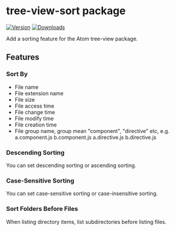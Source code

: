 # tree-view-sort package
[![Version](https://img.shields.io/apm/v/tree-view-sort.svg?style=flat-square)](https://atom.io/packages/tree-view-sort)
[![Downloads](https://img.shields.io/apm/dm/tree-view-sort.svg?style=flat-square)](https://atom.io/packages/tree-view-sort)

Add a sorting feature for the Atom tree-view package.

## Features

### Sort By

*   File name
*   File extension name
*   File size
*   File access time
*   File change time
*   File modify time
*   File creation time
*   File group name, group mean "component", "directive" etc, e.g. a.component.js b.component.js a.directive.js b.directive.js

### Descending Sorting

You can set descending sorting or ascending sorting.

### Case-Sensitive Sorting

You can set case-sensitive sorting or case-insensitive sorting.

### Sort Folders Before Files

When listing directory items, list subdirectories before listing files.
